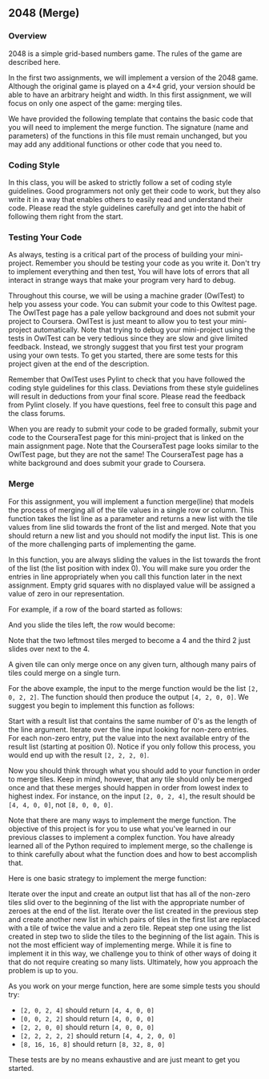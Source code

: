 ## 2048 (Merge)

### Overview

2048 is a simple grid-based numbers game. The rules of the game are described here.

In the first two assignments, we will implement a version of the 2048 game. Although the original game is played on a 4×4 grid, your version should be able to have an arbitrary height and width. In this first assignment, we will focus on only one aspect of the game: merging tiles.

We have provided the following template that contains the basic code that you will need to implement the merge function. The signature (name and parameters) of the functions in this file must remain unchanged, but you may add any additional functions or other code that you need to.

### Coding Style

In this class, you will be asked to strictly follow a set of coding style guidelines. Good programmers not only get their code to work, but they also write it in a way that enables others to easily read and understand their code. Please read the style guidelines carefully and get into the habit of following them right from the start.

### Testing Your Code

As always, testing is a critical part of the process of building your mini-project. Remember you should be testing your code as you write it. Don't try to implement everything and then test, You will have lots of errors that all interact in strange ways that make your program very hard to debug.

Throughout this course, we will be using a machine grader (OwlTest) to help you assess your code. You can submit your code to this Owltest page. The OwlTest page has a pale yellow background and does not submit your project to Coursera. OwlTest is just meant to allow you to test your mini-project automatically. Note that trying to debug your mini-project using the tests in OwlTest can be very tedious since they are slow and give limited feedback. Instead, we strongly suggest that you first test your program using your own tests. To get you started, there are some tests for this project given at the end of the description.

Remember that OwlTest uses Pylint to check that you have followed the coding style guidelines for this class. Deviations from these style guidelines will result in deductions from your final score. Please read the feedback from Pylint closely. If you have questions, feel free to consult this page and the class forums.

When you are ready to submit your code to be graded formally, submit your code to the CourseraTest page for this mini-project that is linked on the main assignment page. Note that the CourseraTest page looks similar to the OwlTest page, but they are not the same! The CourseraTest page has a white background and does submit your grade to Coursera.

### Merge

For this assignment, you will implement a function merge(line) that models the process of merging all of the tile values in a single row or column. This function takes the list line as a parameter and returns a new list with the tile values from line slid towards the front of the list and merged. Note that you should return a new list and you should not modify the input list. This is one of the more challenging parts of implementing the game.

In this function, you are always sliding the values in the list towards the front of the list (the list position with index 0). You will make sure you order the entries in line appropriately when you call this function later in the next assignment. Empty grid squares with no displayed value will be assigned a value of zero in our representation.

For example, if a row of the board started as follows:

And you slide the tiles left, the row would become:

Note that the two leftmost tiles merged to become a 4 and the third 2 just slides over next to the 4.

A given tile can only merge once on any given turn, although many pairs of tiles could merge on a single turn.

For the above example, the input to the merge function would be the list `[2, 0, 2, 2]`. The function should then produce 
the output `[4, 2, 0, 0]`. We suggest you begin to implement this function as follows:

Start with a result list that contains the same number of 0's as the length of the line argument.
Iterate over the line input looking for non-zero entries. For each non-zero entry, put the value into the next available entry of the result list (starting at position 0).
Notice if you only follow this process, you would end up with the result `[2, 2, 2, 0]`.

Now you should think through what you should add to your function in order to merge tiles. Keep in mind, however, that 
any tile should only be merged once and that these merges should happen in order from lowest index to highest index. 
For instance, on the input `[2, 0, 2, 4]`, the result should be `[4, 4, 0, 0]`, not `[8, 0, 0, 0]`.

Note that there are many ways to implement the merge function. The objective of this project is for you to use what you've 
learned in our previous classes to implement a complex function. You have already learned all of the Python required to 
implement merge, so the challenge is to think carefully about what the function does and how to best accomplish that.

Here is one basic strategy to implement the merge function:

Iterate over the input and create an output list that has all of the non-zero tiles slid over to the beginning of the list 
with the appropriate number of zeroes at the end of the list.
Iterate over the list created in the previous step and create another new list in which pairs of tiles in the first list 
are replaced with a tile of twice the value and a zero tile.
Repeat step one using the list created in step two to slide the tiles to the beginning of the list again.
This is not the most efficient way of implementing merge. While it is fine to implement it in this way, we challenge 
you to think of other ways of doing it that do not require creating so many lists. Ultimately, how you approach the 
problem is up to you.

As you work on your merge function, here are some simple tests you should try:

* `[2, 0, 2, 4]` should return `[4, 4, 0, 0]`
* `[0, 0, 2, 2]` should return `[4, 0, 0, 0]`
* `[2, 2, 0, 0]` should return `[4, 0, 0, 0]`
* `[2, 2, 2, 2, 2]` should return `[4, 4, 2, 0, 0]`
* `[8, 16, 16, 8]` should return `[8, 32, 8, 0]`

These tests are by no means exhaustive and are just meant to get you started.
